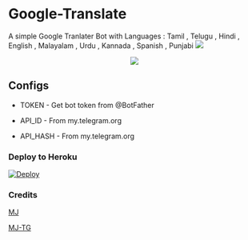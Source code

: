 # Google-Translate
A simple Google Tranlater Bot with Languages : Tamil , Telugu , Hindi , English , Malayalam , Urdu , Kannada , Spanish , Punjabi
 <img src = "https://telegra.ph/file/463994dcede6ad152d19b.jpg">
<p align="center">
  <a href="https://www.python.org">
    <img src="http://ForTheBadge.com/images/badges/made-with-python.svg">
  </a>
</p>

## Configs

* TOKEN  - Get bot token from @BotFather

* API_ID     - From my.telegram.org 

* API_HASH    - From my.telegram.org


### Deploy to Heroku
[![Deploy](https://www.herokucdn.com/deploy/button.svg)](https://heroku.com/deploy?template=https://github.com/MJ8506/Google-Translate)

### Credits
[MJ](https://github.com/MJ8506/Google-Translate)

[MJ-TG](https://t.me/Jagadesh8506)
